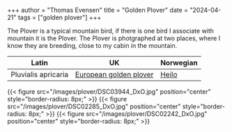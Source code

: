 +++
author = "Thomas Evensen"
title = "Golden Plover"
date = "2024-04-21"
tags = ["golden plover"]
+++

The Plover is a typical mountain bird, if there is one bird I associate with mountain it is the Plover. The Plover
is photgraphed at two places, where I know they are breeding, close to my cabin in the mountain.

<!--more-->

| Latin      | UK | Norwegian |
| --------- |  --------- |    --------- |
| Pluvialis apricaria | [European golden plover](https://en.wikipedia.org/wiki/European_golden_plover) |  [Heilo](https://no.wikipedia.org/wiki/Heilo) |

{{< figure src="/images/plover/DSC03944_DxO.jpg" position="center" style="border-radius: 8px;" >}}
{{< figure src="/images/plover/DSC02285_DxO.jpg" position="center" style="border-radius: 8px;" >}}
{{< figure src="/images/plover/DSC02242_DxO.jpg" position="center" style="border-radius: 8px;" >}}
